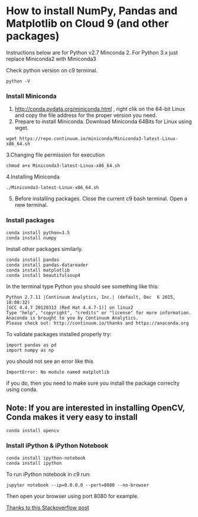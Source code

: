 # How to install NumPy, Pandas and Matplotlib on Cloud 9 (and other packages)
Instructions below are for Python v2.7 Minconda 2. For Python 3.x just replace Miniconda2 with Miniconda3

Check python version on c9 terminal.
```
python -V
```

### Install Miniconda

1. http://conda.pydata.org/miniconda.html , right clik on the 64-bit Linux and copy the file address for the proper version you need.
2. Prepare to install Miniconda. Download Miniconda 64Bits for Linux using wget. 
```
wget https://repo.continuum.io/miniconda/Miniconda3-latest-Linux-x86_64.sh
```

3.Changing file permission for execution
```
chmod a+x Miniconda3-latest-Linux-x86_64.sh
```

4.Installing Miniconda
```
./Miniconda3-latest-Linux-x86_64.sh
```
5. Before installing packages. Close the current c9 bash terminal. Open a new terminal.

### Install packages

```
conda install python=3.5
conda install numpy
```
Install other packages similarly.
```
conda install pandas
conda install pandas-datareader
conda install matplotlib
conda install beautifulsoup4
```
In the terminal type Python you should see something like this:
```
Python 2.7.11 |Continuum Analytics, Inc.| (default, Dec  6 2015, 18:08:32) 
[GCC 4.4.7 20120313 (Red Hat 4.4.7-1)] on linux2
Type "help", "copyright", "credits" or "license" for more information.
Anaconda is brought to you by Continuum Analytics.
Please check out: http://continuum.io/thanks and https://anaconda.org
```
To validate packages installed properly try:
```
import pandas as pd
import numpy as np
```
you should not see an error like this 
```
ImportError: No module named matplotlib
```
if you do, then you need to make sure you install the package correclty using conda.

## Note: If you are interested in installing OpenCV, Conda makes it very easy to install
```
conda install opencv
```

### Install iPython & iPython Notebook
```
conda install ipython-notebook
conda install ipython

```

To run iPython notebook in c9 run:
```
jupyter notebook --ip=0.0.0.0 --port=8080 --no-browser
```

Then open your browser using port 8080 for example. 


[Thanks to this Stackoverflow post](http://stackoverflow.com/questions/31598883/installing-python-module-pandas-in-cloud9)
